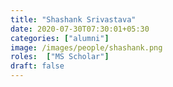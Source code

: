 ```yaml
---
title: "Shashank Srivastava"
date: 2020-07-30T07:30:01+05:30
categories: ["alumni"]
image: /images/people/shashank.png
roles:  ["MS Scholar"]  
draft: false
---
```

